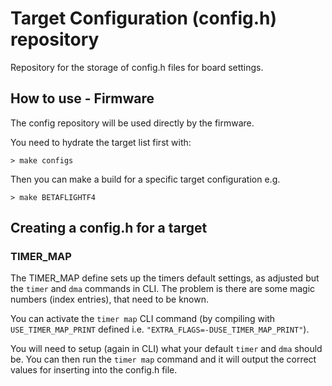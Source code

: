 # Target Configuration (config.h) repository

Repository for the storage of config.h files for board settings.

## How to use - Firmware

The config repository will be used directly by the firmware.

You need to hydrate the target list first with:

```
> make configs
```

Then you can make a build for a specific target configuration e.g. 
```
> make BETAFLIGHTF4
``` 

## Creating a config.h for a target

### TIMER_MAP

The TIMER_MAP define sets up the timers default settings, as adjusted but the `timer` and `dma` commands in CLI. The problem is there are some magic numbers (index entries), that need to be known.
 
You can activate the `timer map` CLI command (by compiling with `USE_TIMER_MAP_PRINT` defined i.e. `"EXTRA_FLAGS=-DUSE_TIMER_MAP_PRINT"`).

You will need to setup (again in CLI) what your default `timer` and `dma` should be. You can then run the `timer map` command and it will output the correct values for inserting into the config.h file.

